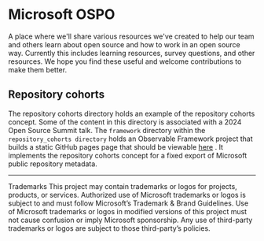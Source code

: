 # Microsoft OSPO
A place where we'll share various resources we've created to help our team and others learn about open source and how to work in an open source way.  Currently this includes learning resources, survey questions, and other resources.  We hope you find these useful and welcome contributions to make them better.

## Repository cohorts

The repository cohorts directory holds an example of the repository cohorts concept. 
Some of the content in this directory is associated with a 2024 Open Source Summit talk.
The `framework` directory within the `repository_cohorts directory` holds an Observable Framework project 
that builds a static GitHub pages page that should be viewable [here](https://microsoft.github.io/OSPO/repository_cohorts/framework/dist/)
. It implements the repository cohorts concept for a fixed export of Microsoft public repository metadata.


--- 
Trademarks This project may contain trademarks or logos for projects, products, or services. Authorized use of Microsoft trademarks or logos is subject to and must follow Microsoft’s Trademark & Brand Guidelines. Use of Microsoft trademarks or logos in modified versions of this project must not cause confusion or imply Microsoft sponsorship. Any use of third-party trademarks or logos are subject to those third-party’s policies.
